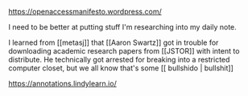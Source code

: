 https://openaccessmanifesto.wordpress.com/

I need to be better at putting stuff I'm researching into my daily note.

I learned from [[metasj]] that [[Aaron Swartz]] got in trouble for downloading academic research papers from [[JSTOR]] with intent to distribute. He technically got arrested for breaking into a restricted computer closet, but we all know that's some [[ bullshido | bullshit]]

https://annotations.lindylearn.io/
